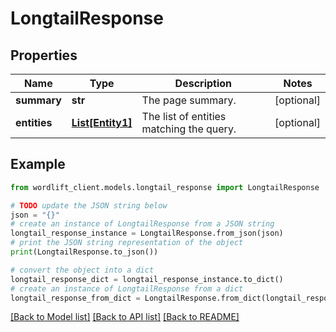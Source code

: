 # LongtailResponse


## Properties

Name | Type | Description | Notes
------------ | ------------- | ------------- | -------------
**summary** | **str** | The page summary. | [optional] 
**entities** | [**List[Entity1]**](Entity1.md) | The list of entities matching the query. | [optional] 

## Example

```python
from wordlift_client.models.longtail_response import LongtailResponse

# TODO update the JSON string below
json = "{}"
# create an instance of LongtailResponse from a JSON string
longtail_response_instance = LongtailResponse.from_json(json)
# print the JSON string representation of the object
print(LongtailResponse.to_json())

# convert the object into a dict
longtail_response_dict = longtail_response_instance.to_dict()
# create an instance of LongtailResponse from a dict
longtail_response_from_dict = LongtailResponse.from_dict(longtail_response_dict)
```
[[Back to Model list]](../README.md#documentation-for-models) [[Back to API list]](../README.md#documentation-for-api-endpoints) [[Back to README]](../README.md)


